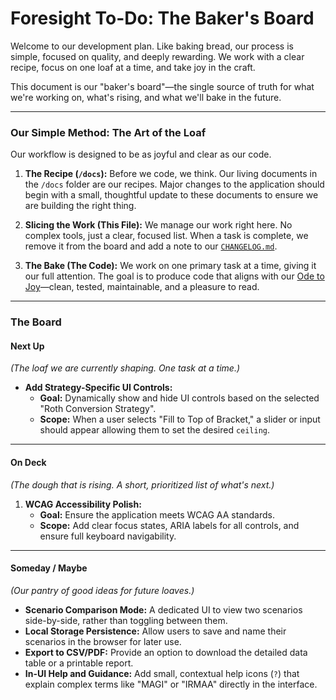# Foresight To-Do: The Baker's Board

Welcome to our development plan. Like baking bread, our process is simple, focused on quality, and deeply rewarding. We work with a clear recipe, focus on one loaf at a time, and take joy in the craft.

This document is our "baker's board"—the single source of truth for what we're working on, what's rising, and what we'll bake in the future.

---

### Our Simple Method: The Art of the Loaf

Our workflow is designed to be as joyful and clear as our code.

1.  **The Recipe (`/docs`):** Before we code, we think. Our living documents in the `/docs` folder are our recipes. Major changes to the application should begin with a small, thoughtful update to these documents to ensure we are building the right thing.

2.  **Slicing the Work (This File):** We manage our work right here. No complex tools, just a clear, focused list. When a task is complete, we remove it from the board and add a note to our [`CHANGELOG.md`](./CHANGELOG.md).

3.  **The Bake (The Code):** We work on one primary task at a time, giving it our full attention. The goal is to produce code that aligns with our [Ode to Joy](Ode%20to%20Joy%20-%20Ruby%20and%20Sinatra.txt)—clean, tested, maintainable, and a pleasure to read.

---

### The Board

#### Next Up
*(The loaf we are currently shaping. One task at a time.)*

*   **Add Strategy-Specific UI Controls:**
    *   **Goal:** Dynamically show and hide UI controls based on the selected "Roth Conversion Strategy".
    *   **Scope:** When a user selects "Fill to Top of Bracket," a slider or input should appear allowing them to set the desired `ceiling`.

---

#### On Deck
*(The dough that is rising. A short, prioritized list of what's next.)*

1.  **WCAG Accessibility Polish:**
    *   **Goal:** Ensure the application meets WCAG AA standards.
    *   **Scope:** Add clear focus states, ARIA labels for all controls, and ensure full keyboard navigability.

---

#### Someday / Maybe
*(Our pantry of good ideas for future loaves.)*

*   **Scenario Comparison Mode:** A dedicated UI to view two scenarios side-by-side, rather than toggling between them.
*   **Local Storage Persistence:** Allow users to save and name their scenarios in the browser for later use.
*   **Export to CSV/PDF:** Provide an option to download the detailed data table or a printable report.
*   **In-UI Help and Guidance:** Add small, contextual help icons (`?`) that explain complex terms like "MAGI" or "IRMAA" directly in the interface.
